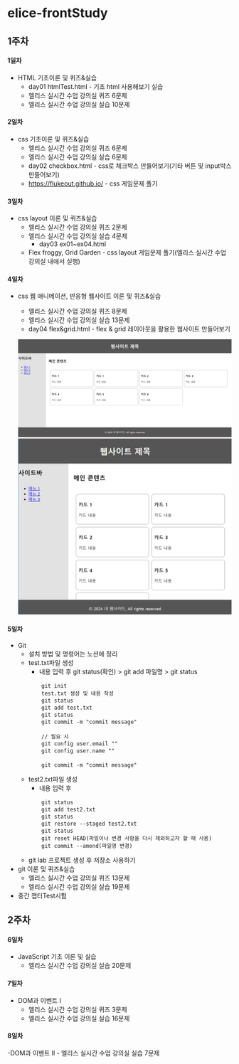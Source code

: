 # elice-frontStudy

## 1주차
#### 1일차
-  HTML 기초이론 및 퀴즈&실습
    - day01 htmlTest.html - 기초 html 사용해보기 실습
    - 엘리스 실시간 수업 강의실 퀴즈 6문제
    - 엘리스 실시간 수업 강의실 실습 10문제
    
#### 2일차
-  css 기초이론 및 퀴즈&실습
    - 엘리스 실시간 수업 강의실 퀴즈 6문제
    - 엘리스 실시간 수업 강의실 실습 6문제
    - day02 checkbox.html - css로 체크박스 만들어보기(기타 버튼 및 input박스 만들어보기)
    - https://flukeout.github.io/ - css 게임문제 풀기

#### 3일차
- css layout 이론 및 퀴즈&실습
    - 엘리스 실시간 수업 강의실 퀴즈 2문제
    - 엘리스 실시간 수업 강의실 실습 4문제
        - day03 ex01~ex04.html
    - Flex froggy, Grid Garden - css layout 게임문제 풀기(엘리스 실시간 수업 강의실 내에서 실행)

#### 4일차
- css 웹 애니메이션, 반응형 웹사이트 이론 및 퀴즈&실습
    - 엘리스 실시간 수업 강의실 퀴즈 8문제
    - 엘리스 실시간 수업 강의실 실습 13문제
    - day04 flex&grid.html - flex & grid 레이아웃을 활용한 웹사이트 만들어보기

    ![웹사이트 만들기](https://raw.githubusercontent.com/zzzissu/elice-frontStudy/main/img/flex%26grid.png)
    ![웹사이트 만들기](https://raw.githubusercontent.com/zzzissu/elice-frontStudy/main/img/flex%26grid2.png)

#### 5일차
- Git 
    - 설치 방법 및 명령어는 노션에 정리
    - test.txt파일 생성
        - 내용 입력 후 git status(확인) > git add 파일명 > git status
        ```
            git init
            test.txt 생성 및 내용 작성
            git status
            git add test.txt
            git status
            git commit -m "commit message"

            // 필요 시
            git config user.email ""
            git config user.name ""

            git commit -m "commit message"
        ```
    - test2.txt파일 생성
        - 내용 입력 후
        ```
            git status
            git add test2.txt
            git status
            git restore --staged test2.txt
            git status
            git reset HEAD(파일이나 변경 사항을 다시 제외하고자 할 때 사용)
            git commit --amend(파일명 변경)
        ```
    - git lab 프로젝트 생성 후 저장소 사용하기
- git 이론 및 퀴즈&실습
    - 엘리스 실시간 수업 강의실 퀴즈 13문제
    - 엘리스 실시간 수업 강의실 실습 19문제
- 중간 챕터Test시험

## 2주차
#### 6일차
- JavaScript 기초 이론 및 실습
    - 엘리스 실시간 수업 강의실 실습 20문제

#### 7일차
- DOM과 이벤트 Ⅰ
    - 엘리스 실시간 수업 강의실 퀴즈 3문제
    - 엘리스 실시간 수업 강의실 실습 16문제

#### 8일차
-DOM과 이벤트 Ⅱ
    - 엘리스 실시간 수업 강의실 실습 7문제